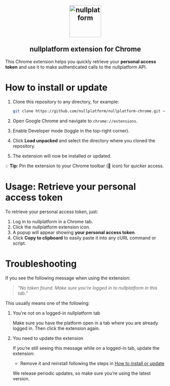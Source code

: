 <h2 align="center">
    <a href="https://httpie.io" target="blank_">
        <img height="100" alt="nullplatform" src="https://nullplatform.com/favicon/android-chrome-192x192.png" />
    </a>
    <br>
    <br>
    nullplatform extension for Chrome
    <br>
</h2>


This Chrome extension helps you quickly retrieve your **personal access token** and use it to make authenticated calls
to the nullplatform API.

# How to install or update

1. Clone this repository to any directory, for example:

   ```bash
   git clone https://github.com/nullplatform/nullplatform-chrome.git ~/nullplatform-chrome
   ```

2. Open Google Chrome and navigate to `chrome://extensions`.
3. Enable Developer mode (toggle in the top-right corner).
4. Click **Load unpacked** and select the directory where you cloned the repository.
5. The extension will now be installed or updated.

💡 **Tip**: Pin the extension to your Chrome toolbar (📌 icon) for quicker access.

# Usage: Retrieve your personal access token

To retrieve your personal access token, just:

1. Log in to nullplatform in a Chrome tab.
2. Click the nullplatform extension icon.
3. A popup will appear showing **your personal access token**.
4. Click **Copy to clipboard** to easily paste it into any cURL command or script.

# Troubleshooting

If you see the following message when using the extension:

> *"No token found. Make sure you’re logged in to nullplatform in this tab."*

This usually means one of the following:

1. You're not on a logged-in nullplatform tab

    Make sure you have the platform open in a tab where you are already logged in. Then click the extension again.

2. You need to update the extension

    If you’re still seeing this message while on a logged-in tab, update the extension:

      - Remove it and reinstall following the steps in [How to install or update](#how-to-install-or-update)

    We release periodic updates, so make sure you’re using the latest version.